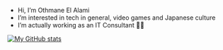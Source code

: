 - Hi, I’m Othmane El Alami
- I’m interested in tech in general, video games and Japanese culture
- I’m actually working as an IT Consultant 👨‍💻

[![My GitHub stats](https://github-readme-stats.vercel.app/api?username=Othmane-ElAlami&count_private=true&show_icons=true&theme=transparent)](https://github.com/anuraghazra/github-readme-stats)
